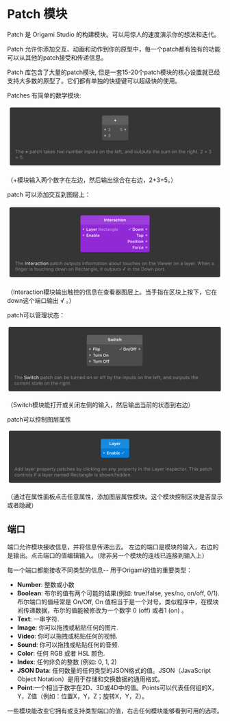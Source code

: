 # Patch 模块

Patch 是 Origami Studio 的构建模块。可以用惊人的速度演示你的想法和迭代。

Patch 允许你添加交互、动画和动作到你的原型中，每一个patch都有独有的功能可以从其他的patch接受和传递信息。

Patch 库包含了大量的patch模块, 但是一套15-20个patch模块的核心设置就已经支持大多数的原型了。它们都有单独的快捷键可以超级快的使用。

Patches 有简单的数学模块:

![](/assets/1.png)

（+模块输入两个数字在左边，然后输出综合在右边，2+3=5。）

patch 可以添加交互到图层上：

![](/assets/2.png)

（Interaction模块输出触控的信息在查看器图层上。当手指在区块上按下，它在down这个端口输出 √ 。）

patch可以管理状态：

![](/assets/3.png)

（Switch模块能打开或关闭左侧的输入，然后输出当前的状态到右边）

patch可以控制图层属性

![](/assets/4.png)

（通过在属性面板点击任意属性，添加图层属性模块。这个模块控制区块是否显示或者隐藏）

## 端口

端口允许模块接收信息，并将信息传递出去。 左边的端口是模块的输入，右边的是输出。点击端口的值编辑输入。（除非另一个模块的连线已连接到输入上）

每一个端口都能接收不同类型的信息-- 用于Origami的值的重要类型：

* **Number**: 整数或小数
* **Boolean**: 布尔的值有两个可能的结果\(例如: true\/false, yes\/no, on\/off, 0\/1\). 布尔端口的值经常是 On\/Off,  On 值相当于是一个对号。类似程序中，在模块间传递数据，布尔的值能被修改为一个数字 0 \(off\) 或者1 \(on\) 。
* **Text**: 一串字符.
* **Image**: 你可以拖拽或粘贴任何的图片.
* **Video**: 你可以拖拽或粘贴任何的视频.
* **Sound**: 你可以拖拽或粘贴任何的音频.
* **Color**: 任何 RGB 或者 HSL 颜色.
* **Index**: 任何非负的整数 \(例如: 0, 1, 2\)
* **JSON Data**: 任何数量的任何类型的JSON格式的值。JSON（JavaScript Object Notation）是用于存储和交换数据的通用格式。 
* **Point**:一个相当于数字在2D、3D或4D中的值。Points可以代表任何组的X，Y，Z值（例如：位置X，Y，Z；旋转X，Y，Z）。 

一些模块能改变它拥有或支持类型端口的值，右击任何模块能够看到可用的选项。

